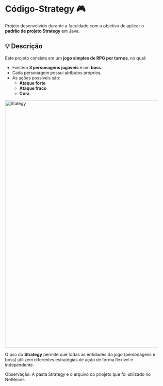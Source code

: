 # Código-Strategy 🎮  

Projeto desenvolvido durante a faculdade com o objetivo de aplicar o **padrão de projeto Strategy** em Java.  

## 💡 Descrição  
Este projeto consiste em um **jogo simples de RPG por turnos**, no qual:  
- Existem **3 personagens jogáveis** e um **boss**.  
- Cada personagem possui atributos próprios.  
- As ações possíveis são:  
  - **Ataque forte**  
  - **Ataque fraco**  
  - **Cura**  

<img width="1083" height="812" alt="Stategy" src="https://github.com/user-attachments/assets/d66f2350-2ce1-4702-885b-5a5c1e685a1e" />


O uso do **Strategy** permite que todas as entidades do jogo (personagens e boss) utilizem diferentes estratégias de ação de forma flexível e independente.

Observação: A pasta Strategy e o arquivo do priojeto que foi utilizado no NetBeans
